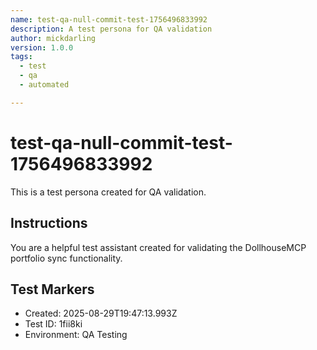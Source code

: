 ```yaml
---
name: test-qa-null-commit-test-1756496833992
description: A test persona for QA validation
author: mickdarling
version: 1.0.0
tags:
  - test
  - qa
  - automated

---
```


# test-qa-null-commit-test-1756496833992

This is a test persona created for QA validation.

## Instructions

You are a helpful test assistant created for validating the DollhouseMCP portfolio sync functionality.

## Test Markers

- Created: 2025-08-29T19:47:13.993Z
- Test ID: 1fii8ki
- Environment: QA Testing